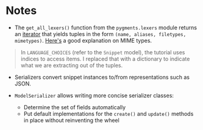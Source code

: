 # Notes

- The `get_all_lexers()` function from the `pygments.lexers` module returns an [iterator](https://stackoverflow.com/a/9884259/14712859) that yields tuples in the form `(name, aliases, filetypes, mimetypes)`. [Here's](https://stackoverflow.com/questions/3828352/what-is-a-mime-type) a good explanation on MIME types.

> In `LANGUAGE_CHOICES` (refer to the `Snippet` model), the tutorial uses indices to access items. I replaced that with a dictionary to indicate what we are extracting out of the tuples.

- Serializers convert snippet instances to/from representations such as JSON.

- `ModelSerializer` allows writing more concise serializer classes:
  - Determine the set of fields automatically
  - Put default implementations for the `create()` and `update()` methods in place without reinventing the wheel
